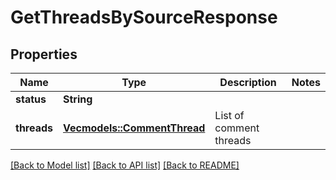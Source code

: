 # GetThreadsBySourceResponse

## Properties

Name | Type | Description | Notes
------------ | ------------- | ------------- | -------------
**status** | **String** |  | 
**threads** | [**Vec<models::CommentThread>**](CommentThread.md) | List of comment threads | 

[[Back to Model list]](../README.md#documentation-for-models) [[Back to API list]](../README.md#documentation-for-api-endpoints) [[Back to README]](../README.md)


